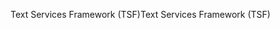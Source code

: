 <span data-ttu-id="c9213-101">Text Services Framework (TSF)</span><span class="sxs-lookup"><span data-stu-id="c9213-101">Text Services Framework (TSF)</span></span>